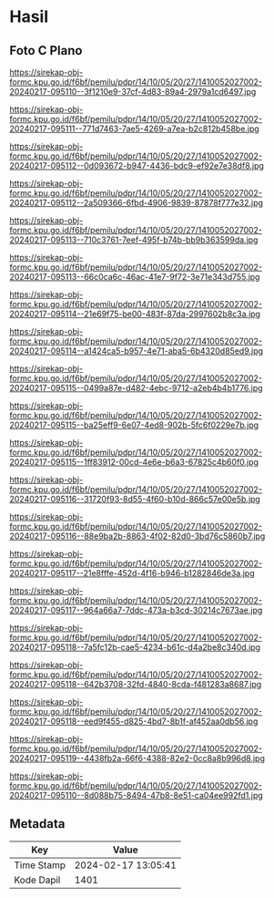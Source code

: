 # Hasil

## Foto C Plano

https://sirekap-obj-formc.kpu.go.id/f6bf/pemilu/pdpr/14/10/05/20/27/1410052027002-20240217-095110--3f1210e9-37cf-4d83-89a4-2979a1cd6497.jpg

https://sirekap-obj-formc.kpu.go.id/f6bf/pemilu/pdpr/14/10/05/20/27/1410052027002-20240217-095111--771d7463-7ae5-4269-a7ea-b2c812b458be.jpg

https://sirekap-obj-formc.kpu.go.id/f6bf/pemilu/pdpr/14/10/05/20/27/1410052027002-20240217-095112--0d093672-b947-4436-bdc9-ef92e7e38df8.jpg

https://sirekap-obj-formc.kpu.go.id/f6bf/pemilu/pdpr/14/10/05/20/27/1410052027002-20240217-095112--2a509366-6fbd-4906-9839-87878f777e32.jpg

https://sirekap-obj-formc.kpu.go.id/f6bf/pemilu/pdpr/14/10/05/20/27/1410052027002-20240217-095113--710c3761-7eef-495f-b74b-bb9b363599da.jpg

https://sirekap-obj-formc.kpu.go.id/f6bf/pemilu/pdpr/14/10/05/20/27/1410052027002-20240217-095113--66c0ca6c-46ac-41e7-9f72-3e71e343d755.jpg

https://sirekap-obj-formc.kpu.go.id/f6bf/pemilu/pdpr/14/10/05/20/27/1410052027002-20240217-095114--21e69f75-be00-483f-87da-2997602b8c3a.jpg

https://sirekap-obj-formc.kpu.go.id/f6bf/pemilu/pdpr/14/10/05/20/27/1410052027002-20240217-095114--a1424ca5-b957-4e71-aba5-6b4320d85ed9.jpg

https://sirekap-obj-formc.kpu.go.id/f6bf/pemilu/pdpr/14/10/05/20/27/1410052027002-20240217-095115--0499a87e-d482-4ebc-9712-a2eb4b4b1776.jpg

https://sirekap-obj-formc.kpu.go.id/f6bf/pemilu/pdpr/14/10/05/20/27/1410052027002-20240217-095115--ba25eff9-6e07-4ed8-902b-5fc6f0229e7b.jpg

https://sirekap-obj-formc.kpu.go.id/f6bf/pemilu/pdpr/14/10/05/20/27/1410052027002-20240217-095115--1ff83912-00cd-4e6e-b6a3-67825c4b60f0.jpg

https://sirekap-obj-formc.kpu.go.id/f6bf/pemilu/pdpr/14/10/05/20/27/1410052027002-20240217-095116--31720f93-8d55-4f60-b10d-866c57e00e5b.jpg

https://sirekap-obj-formc.kpu.go.id/f6bf/pemilu/pdpr/14/10/05/20/27/1410052027002-20240217-095116--88e9ba2b-8863-4f02-82d0-3bd76c5860b7.jpg

https://sirekap-obj-formc.kpu.go.id/f6bf/pemilu/pdpr/14/10/05/20/27/1410052027002-20240217-095117--21e8fffe-452d-4f16-b946-b1282846de3a.jpg

https://sirekap-obj-formc.kpu.go.id/f6bf/pemilu/pdpr/14/10/05/20/27/1410052027002-20240217-095117--964a66a7-7ddc-473a-b3cd-30214c7673ae.jpg

https://sirekap-obj-formc.kpu.go.id/f6bf/pemilu/pdpr/14/10/05/20/27/1410052027002-20240217-095118--7a5fc12b-cae5-4234-b61c-d4a2be8c340d.jpg

https://sirekap-obj-formc.kpu.go.id/f6bf/pemilu/pdpr/14/10/05/20/27/1410052027002-20240217-095118--642b3708-32fd-4840-8cda-f481283a8687.jpg

https://sirekap-obj-formc.kpu.go.id/f6bf/pemilu/pdpr/14/10/05/20/27/1410052027002-20240217-095118--eed9f455-d825-4bd7-8b1f-af452aa0db56.jpg

https://sirekap-obj-formc.kpu.go.id/f6bf/pemilu/pdpr/14/10/05/20/27/1410052027002-20240217-095119--4438fb2a-66f6-4388-82e2-0cc8a8b996d8.jpg

https://sirekap-obj-formc.kpu.go.id/f6bf/pemilu/pdpr/14/10/05/20/27/1410052027002-20240217-095110--8d088b75-8494-47b8-8e51-ca04ee992fd1.jpg


## Metadata

| Key        | Value               |
| ---------- | ------------------- |
| Time Stamp | 2024-02-17 13:05:41 |
| Kode Dapil | 1401                |



